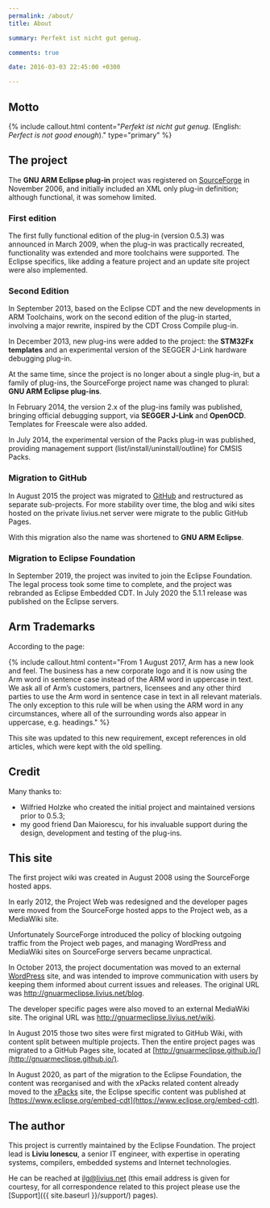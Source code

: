 ```yaml
---
permalink: /about/
title: About

summary: Perfekt ist nicht gut genug.

comments: true

date: 2016-03-03 22:45:00 +0300

---
```


## Motto

{% include callout.html content="_Perfekt ist nicht gut genug._ 
(English: _Perfect is not good enough_)." type="primary" %}

## The project

The **GNU ARM Eclipse plug-in** project was registered on
[SourceForge](http://sourceforge.net/projects/gnuarmeclipse/) in
November 2006, and initially included an XML only plug-in definition;
although functional, it was somehow limited.

### First edition

The first fully functional edition of the plug-in (version 0.5.3) was
announced in March 2009, when the plug-in was practically recreated,
functionality was extended and more toolchains were supported. The
Eclipse specifics, like adding a feature project and an update site
project were also implemented.

### Second Edition

In September 2013, based on the Eclipse CDT and the new developments
in ARM Toolchains, work on the second edition of the plug-in started,
involving a major rewrite, inspired by the CDT Cross Compile plug-in.

In December 2013, new plug-ins were added to the project: the
**STM32Fx templates** and an experimental version of the SEGGER
J-Link hardware debugging plug-in.

At the same time, since the project is no longer about a single plug-in,
but a family of plug-ins, the SourceForge project name was changed to
plural: **GNU ARM Eclipse plug-ins**.

In February 2014, the version 2.x of the plug-ins family was published,
bringing official debugging support, via **SEGGER J-Link** and **OpenOCD**.
Templates for Freescale were also added.

In July 2014, the experimental version of the Packs plug-in was published,
providing management support (list/install/uninstall/outline) for CMSIS Packs.

### Migration to GitHub

In August 2015 the project was migrated to
[GitHub](https://github.com/gnuarmeclipse) and restructured as separate
sub-projects. For more stability over time, the blog and wiki sites
hosted on the private livius.net server were migrate to the public
GitHub Pages.

With this migration also the name was shortened to **GNU ARM Eclipse**.

### Migration to Eclipse Foundation

In September 2019, the project was invited to join the Eclipse Foundation.
The legal process took some time to complete, and the project was
rebranded as Eclipse Embedded CDT. In July 2020 the 5.1.1
release was published on the Eclipse servers.

## Arm Trademarks

According to the [](https://www.arm.com/company/policies/trademarks) page:

{% include callout.html content="From 1 August 2017, Arm has a new look and
feel. The business has a new corporate logo and it is now using the Arm word
in sentence case instead of the ARM word in uppercase in text. We ask all of
Arm’s customers, partners, licensees and any other third parties to use the
Arm word in sentence case in text in all relevant materials. The only
exception to this rule will be when using the ARM word in any circumstances,
where all of the surrounding words also appear in uppercase, e.g. headings." %}

This site was updated to this new requirement, except references in old
articles, which were kept with the old spelling.

## Credit

Many thanks to:

- Wilfried Holzke who created the initial project and maintained versions
prior to 0.5.3;
- my good friend Dan Maiorescu, for his invaluable support during the design,
development and testing of the plug-ins.

## This site

The first project wiki was created in August 2008 using the SourceForge
hosted apps.

In early 2012, the Project Web was redesigned and the developer pages
were moved from the SourceForge hosted apps to the Project web, as a
MediaWiki site.

Unfortunately SourceForge introduced the policy of blocking outgoing
traffic from the Project web pages, and managing WordPress and MediaWiki
sites on SourceForge servers became unpractical.

In October 2013, the project documentation was moved to an external
[WordPress](http://wordpress.org/) site, and was intended to improve
communication with users by keeping them informed about current issues
and releases. The original URL was http://gnuarmeclipse.livius.net/blog.

The developer specific pages were also moved to an external MediaWiki site.
The original URL was http://gnuarmeclipse.livius.net/wiki.

In August 2015 those two sites were first migrated to GitHub Wiki, with
content split between multiple projects. Then the entire project pages
was migrated to a GitHub Pages site, located at
[http://gnuarmeclipse.github.io/](http://gnuarmeclipse.github.io/).

In August 2020, as part of the migration to the Eclipse Foundation,
the content was reorganised and with the xPacks related content
already moved to the [xPacks](https://xpack.github.io) site,
the Eclipse specific content was published at
[https://www.eclipse.org/embed-cdt](https://www.eclipse.org/embed-cdt).

## The author

This project is currently maintained by the Eclipse Foundation.
The project lead is **Liviu Ionescu**, a senior IT
engineer, with expertise in operating systems, compilers, embedded
systems and Internet technologies.

He can be reached at [ilg@livius.net](mailto:ilg@livius.net)
(this email address is given for courtesy, for all correspondence
related to this project please use the
[Support]({{ site.baseurl }}/support/) pages).
